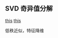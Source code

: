 ## SVD 奇异值分解
[this](https://www.zhihu.com/question/22237507)
[this](http://www.cnblogs.com/LeftNotEasy/archive/2011/01/19/svd-and-applications.html)

低秩近似，特征降维